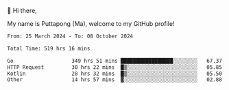 👋 Hi there,

My name is Puttapong (Ma), welcome to my GitHub profile!

<!--START_SECTION:waka-->

```txt
From: 25 March 2024 - To: 08 October 2024

Total Time: 519 hrs 16 mins

Go                   349 hrs 51 mins █████████████████░░░░░░░░   67.37 %
HTTP Request         30 hrs 22 mins  █▒░░░░░░░░░░░░░░░░░░░░░░░   05.85 %
Kotlin               28 hrs 32 mins  █▒░░░░░░░░░░░░░░░░░░░░░░░   05.50 %
Other                14 hrs 57 mins  ▓░░░░░░░░░░░░░░░░░░░░░░░░   02.88 %
```

<!--END_SECTION:waka-->
